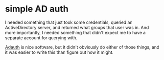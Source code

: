 simple AD auth
==============

I needed something that just took some credentials, queried an ActiveDirectory server, and returned what groups that user was in.
And more importantly, I needed something that didn't expect me to have a separate account for querying with.

[Adauth](https://github.com/Arcath/Adauth) is nice software, but it didn't obviously do either of those things,
and it was easier to write this than figure out how it might.

